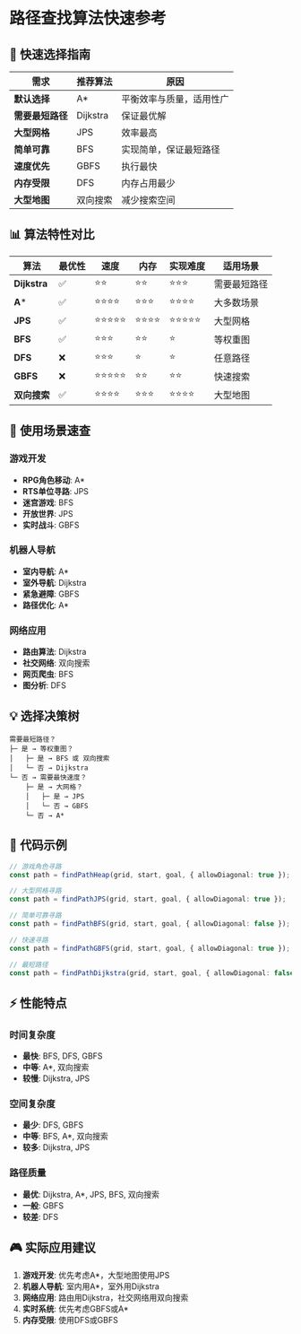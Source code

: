 # 路径查找算法快速参考

## 🚀 快速选择指南

| 需求 | 推荐算法 | 原因 |
|------|----------|------|
| **默认选择** | A* | 平衡效率与质量，适用性广 |
| **需要最短路径** | Dijkstra | 保证最优解 |
| **大型网格** | JPS | 效率最高 |
| **简单可靠** | BFS | 实现简单，保证最短路径 |
| **速度优先** | GBFS | 执行最快 |
| **内存受限** | DFS | 内存占用最少 |
| **大型地图** | 双向搜索 | 减少搜索空间 |

## 📊 算法特性对比

| 算法 | 最优性 | 速度 | 内存 | 实现难度 | 适用场景 |
|------|--------|------|------|----------|----------|
| **Dijkstra** | ✅ | ⭐⭐ | ⭐⭐ | ⭐⭐⭐ | 需要最短路径 |
| **A*** | ✅ | ⭐⭐⭐⭐ | ⭐⭐⭐ | ⭐⭐⭐⭐ | 大多数场景 |
| **JPS** | ✅ | ⭐⭐⭐⭐⭐ | ⭐⭐⭐⭐ | ⭐⭐⭐⭐⭐ | 大型网格 |
| **BFS** | ✅ | ⭐⭐⭐ | ⭐⭐ | ⭐ | 等权重图 |
| **DFS** | ❌ | ⭐⭐⭐ | ⭐ | ⭐ | 任意路径 |
| **GBFS** | ❌ | ⭐⭐⭐⭐⭐ | ⭐⭐ | ⭐⭐ | 快速搜索 |
| **双向搜索** | ✅ | ⭐⭐⭐⭐ | ⭐⭐⭐ | ⭐⭐⭐⭐ | 大型地图 |

## 🎯 使用场景速查

### 游戏开发
- **RPG角色移动**: A*
- **RTS单位寻路**: JPS
- **迷宫游戏**: BFS
- **开放世界**: JPS
- **实时战斗**: GBFS

### 机器人导航
- **室内导航**: A*
- **室外导航**: Dijkstra
- **紧急避障**: GBFS
- **路径优化**: A*

### 网络应用
- **路由算法**: Dijkstra
- **社交网络**: 双向搜索
- **网页爬虫**: BFS
- **图分析**: DFS

## 💡 选择决策树

```
需要最短路径？
├─ 是 → 等权重图？
│   ├─ 是 → BFS 或 双向搜索
│   └─ 否 → Dijkstra
└─ 否 → 需要最快速度？
    ├─ 是 → 大网格？
    │   ├─ 是 → JPS
    │   └─ 否 → GBFS
    └─ 否 → A*
```

## 🔧 代码示例

```typescript
// 游戏角色寻路
const path = findPathHeap(grid, start, goal, { allowDiagonal: true });

// 大型网格寻路
const path = findPathJPS(grid, start, goal, { allowDiagonal: true });

// 简单可靠寻路
const path = findPathBFS(grid, start, goal, { allowDiagonal: false });

// 快速寻路
const path = findPathGBFS(grid, start, goal, { allowDiagonal: true });

// 最短路径
const path = findPathDijkstra(grid, start, goal, { allowDiagonal: false });
```

## ⚡ 性能特点

### 时间复杂度
- **最快**: BFS, DFS, GBFS
- **中等**: A*, 双向搜索
- **较慢**: Dijkstra, JPS

### 空间复杂度
- **最少**: DFS, GBFS
- **中等**: BFS, A*, 双向搜索
- **较多**: Dijkstra, JPS

### 路径质量
- **最优**: Dijkstra, A*, JPS, BFS, 双向搜索
- **一般**: GBFS
- **较差**: DFS

## 🎮 实际应用建议

1. **游戏开发**: 优先考虑A*，大型地图使用JPS
2. **机器人导航**: 室内用A*，室外用Dijkstra
3. **网络应用**: 路由用Dijkstra，社交网络用双向搜索
4. **实时系统**: 优先考虑GBFS或A*
5. **内存受限**: 使用DFS或GBFS
